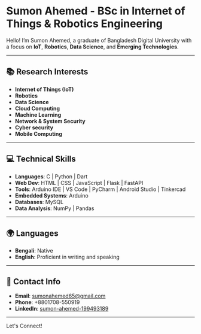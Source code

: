 # Sumon Ahemed - BSc in Internet of Things & Robotics Engineering

Hello! I’m Sumon Ahemed, a graduate of Bangladesh Digital University with a focus on **IoT**, **Robotics**, **Data Science**, and **Emerging Technologies**.

---

## 📚 Research Interests
- **Internet of Things (IoT)**
- **Robotics**
- **Data Science**
- **Cloud Computing**
- **Machine Learning**
- **Network & System Security**
- **Cyber security**
- **Mobile Computing**

---

## 💻 Technical Skills
- **Languages**: C | Python | Dart
- **Web Dev**: HTML | CSS | JavaScript | Flask | FastAPI
- **Tools**: Arduino IDE | VS Code | PyCharm | Android Studio | Tinkercad
- **Embedded Systems**: Arduino
- **Databases**: MySQL
- **Data Analysis**: NumPy | Pandas


---

## 🌍 Languages
- **Bengali**: Native
- **English**: Proficient in writing and speaking

---

## 📧 Contact Info
- **Email**: [sumonahemed65@gmail.com](mailto:sumonahemed65@gmail.com)
- **Phone**: +8801708-550919
- **LinkedIn**: [sumon-ahemed-199493189](https://www.linkedin.com/in/sumon-ahemed-199493189)

---

Let's Connect!
